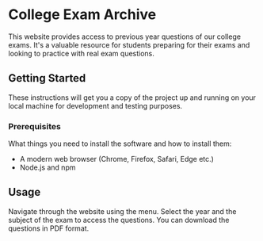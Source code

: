 # College Exam Archive

This website provides access to previous year questions of our college exams. It's a valuable resource for students preparing for their exams and looking to practice with real exam questions.

## Getting Started

These instructions will get you a copy of the project up and running on your local machine for development and testing purposes.

### Prerequisites

What things you need to install the software and how to install them:
- A modern web browser (Chrome, Firefox, Safari, Edge etc.)
- Node.js and npm


## Usage

Navigate through the website using the menu. Select the year and the subject of the exam to access the questions. You can download the questions in PDF format.

